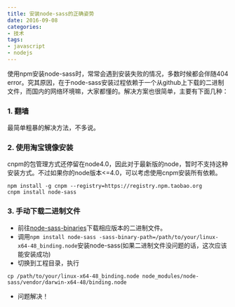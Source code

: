 ```yaml
---
title: 安装node-sass的正确姿势
date: 2016-09-08
categories: 
- 技术
tags:
- javascript
- nodejs
---
```


使用npm安装node-sass时，常常会遇到安装失败的情况，多数时候都会伴随404 error。究其原因，在于node-sass安装过程依赖于一个从github上下载的二进制文件，而国内的网络环境嘛，大家都懂的。解决方案也很简单，主要有下面几种：  

<!--more-->
### 1. 翻墙  
最简单粗暴的解决方法，不多说。  
  
### 2. 使用淘宝镜像安装
cnpm的包管理方式还停留在node4.0，因此对于最新版的node，暂时不支持这种安装方式。不过如果你的node版本<=4.0，可以考虑使用cnpm安装所有依赖。
```
npm install -g cnpm --registry=https://registry.npm.taobao.org
cnpm install node-sass
```
  
### 3. 手动下载二进制文件
* 前往[node-sass-binaries](https://github.com/sass/node-sass-binaries)下载相应版本的二进制文件。
* 调用```npm install node-sass -sass-binary-path=/path/to/your/linux-x64-48_binding.node```安装node-sass(如果二进制文件没问题的话，这次应该能安装成功)
* 切换到工程目录，执行

 ```
 cp /path/to/your/linux-x64-48_binding.node node_modules/node-sass/vendor/darwin-x64-48/binding.node 
 ```
* 问题解决！